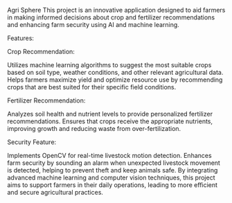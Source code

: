 Agri Sphere
This project is an innovative application designed to aid farmers in making informed decisions about crop and fertilizer recommendations and enhancing farm security using AI and machine learning.

Features:

Crop Recommendation:

Utilizes machine learning algorithms to suggest the most suitable crops based on soil type, weather conditions, and other relevant agricultural data.
Helps farmers maximize yield and optimize resource use by recommending crops that are best suited for their specific field conditions.

Fertilizer Recommendation:

Analyzes soil health and nutrient levels to provide personalized fertilizer recommendations.
Ensures that crops receive the appropriate nutrients, improving growth and reducing waste from over-fertilization.

Security Feature:

Implements OpenCV for real-time livestock motion detection.
Enhances farm security by sounding an alarm when unexpected livestock movement is detected, helping to prevent theft and keep animals safe.
By integrating advanced machine learning and computer vision techniques, this project aims to support farmers in their daily operations, leading to more efficient and secure agricultural practices.
